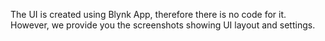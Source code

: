 The UI is created using Blynk App, therefore there is no code for it. However, we provide you the screenshots showing UI layout and settings.

